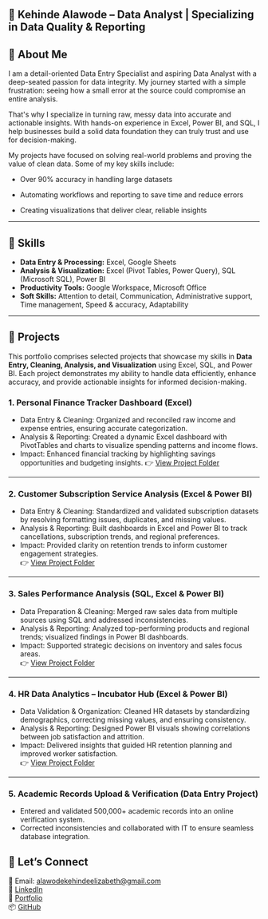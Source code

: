 ## 👩 Kehinde Alawode –  Data Analyst | Specializing in Data Quality & Reporting
 

## 🔹 About Me  

I am a detail-oriented Data Entry Specialist and aspiring Data Analyst with a deep-seated passion for data integrity. My journey started with a simple frustration: seeing how a small error at the source could compromise an entire analysis.

That's why I specialize in turning raw, messy data into accurate and actionable insights. With hands-on experience in Excel, Power BI, and SQL, I help businesses build a solid data foundation they can truly trust and use for decision-making.

My projects have focused on solving real-world problems and proving the value of clean data. Some of my key skills include:

 -	Over 90% accuracy in handling large datasets 

 -	Automating workflows and reporting to save time and reduce errors

 -	Creating visualizations that deliver clear, reliable insights

  
--- 

## 🔹 Skills

- **Data Entry & Processing:** Excel, Google Sheets  
- **Analysis & Visualization:** Excel (Pivot Tables, Power Query), SQL (Microsoft SQL), Power BI  
- **Productivity Tools:** Google Workspace, Microsoft Office  
- **Soft Skills:** Attention to detail, Communication, Administrative support, Time management, Speed & accuracy, Adaptability  

---

## 🔹 Projects  

This portfolio comprises selected projects that showcase my skills in **Data Entry, Cleaning, Analysis, and Visualization** using Excel, SQL, and Power BI. Each project demonstrates my ability to handle data efficiently, enhance accuracy, and provide actionable insights for informed decision-making.

### 1. Personal Finance Tracker Dashboard (Excel)

- Data Entry & Cleaning: Organized and reconciled raw income and expense entries, ensuring accurate categorization.
- Analysis & Reporting: Created a dynamic Excel dashboard with PivotTables and charts to visualize spending patterns and income flows.
- Impact: Enhanced financial tracking by highlighting savings opportunities and budgeting insights.
👉 [View Project Folder](https://github.com/Ckenny-Analyst/Personal-Finance-Tracker-Dashboard)

---

### 2. Customer Subscription Service Analysis (Excel & Power BI)
- Data Entry & Cleaning: Standardized and validated subscription datasets by resolving formatting issues, duplicates, and missing values.  
- Analysis & Reporting: Built dashboards in Excel and Power BI to track cancellations, subscription trends, and regional preferences.  
- Impact: Provided clarity on retention trends to inform customer engagement strategies.  
👉 [View Project Folder](https://github.com/Ckenny-Analyst/Customer-Subscription-Service-Analysis)

---

### 3. Sales Performance Analysis (SQL, Excel & Power BI)
- Data Preparation & Cleaning: Merged raw sales data from multiple sources using SQL and addressed inconsistencies.  
- Analysis & Reporting: Analyzed top-performing products and regional trends; visualized findings in Power BI dashboards.  
- Impact: Supported strategic decisions on inventory and sales focus areas.  
👉 [View Project Folder](https://github.com/Ckenny-Analyst/Sales-Performance-Analysis)

---

### 4. HR Data Analytics – Incubator Hub (Excel & Power BI)
- Data Validation & Organization: Cleaned HR datasets by standardizing demographics, correcting missing values, and ensuring consistency.  
- Analysis & Reporting: Designed Power BI visuals showing correlations between job satisfaction and attrition.  
- Impact: Delivered insights that guided HR retention planning and improved worker satisfaction.  
👉 [View Project Folder](https://github.com/Ckenny-Analyst/Incubator-Hub-HR-Data-Analytics)

---

### 5. Academic Records Upload & Verification (Data Entry Project)  
- Entered and validated 500,000+ academic records into an online verification system.  
- Corrected inconsistencies and collaborated with IT to ensure seamless database integration.  


## 🔹 Let’s Connect  
📧 Email: alawodekehindeelizabeth@gmail.com  
🔗 [LinkedIn](https://www.linkedin.com/in/kehindealawode)  
📂 [Portfolio](https://www.datascienceportfol.io/KehindeAlawode)  
📦 [GitHub](https://github.com/Ckenny-Analyst)  
